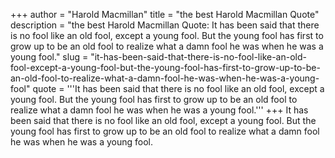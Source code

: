 +++
author = "Harold Macmillan"
title = "the best Harold Macmillan Quote"
description = "the best Harold Macmillan Quote: It has been said that there is no fool like an old fool, except a young fool. But the young fool has first to grow up to be an old fool to realize what a damn fool he was when he was a young fool."
slug = "it-has-been-said-that-there-is-no-fool-like-an-old-fool-except-a-young-fool-but-the-young-fool-has-first-to-grow-up-to-be-an-old-fool-to-realize-what-a-damn-fool-he-was-when-he-was-a-young-fool"
quote = '''It has been said that there is no fool like an old fool, except a young fool. But the young fool has first to grow up to be an old fool to realize what a damn fool he was when he was a young fool.'''
+++
It has been said that there is no fool like an old fool, except a young fool. But the young fool has first to grow up to be an old fool to realize what a damn fool he was when he was a young fool.
